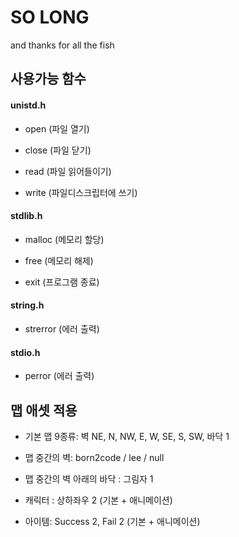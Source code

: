# SO LONG

and thanks for all the fish

## 사용가능 함수

#### unistd.h

- open (파일 열기)

- close (파일 닫기)

- read (파일 읽어들이기)

- write (파일디스크립터에 쓰기)

#### stdlib.h

- malloc (메모리 할당)

- free (메모리 해제)

- exit (프로그램 종료)

#### string.h

- strerror (에러 출력)

#### stdio.h

- perror (에러 출력)

## 맵 애셋 적용

- 기본 맵 9종류: 벽 NE, N, NW, E, W, SE, S, SW, 바닥 1

- 맵 중간의 벽: born2code / lee / null

- 맵 중간의 벽 아래의 바닥 : 그림자 1

- 캐릭터 : 상하좌우 2 (기본 + 애니메이션)

- 아이템: Success 2, Fail 2 (기본 + 애니메이션)
